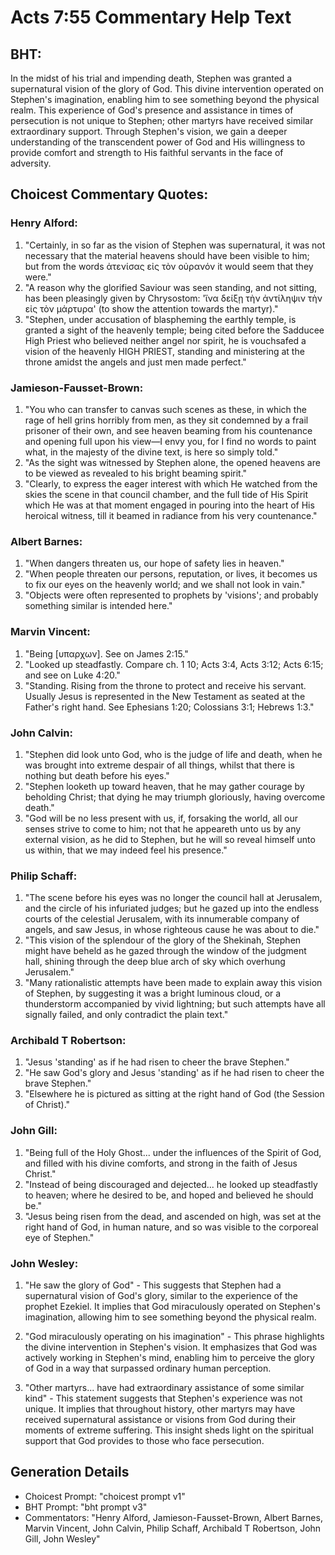 # Acts 7:55 Commentary Help Text

## BHT:
In the midst of his trial and impending death, Stephen was granted a supernatural vision of the glory of God. This divine intervention operated on Stephen's imagination, enabling him to see something beyond the physical realm. This experience of God's presence and assistance in times of persecution is not unique to Stephen; other martyrs have received similar extraordinary support. Through Stephen's vision, we gain a deeper understanding of the transcendent power of God and His willingness to provide comfort and strength to His faithful servants in the face of adversity.

## Choicest Commentary Quotes:
### Henry Alford:
1. "Certainly, in so far as the vision of Stephen was supernatural, it was not necessary that the material heavens should have been visible to him; but from the words ἀτενίσας εἰς τὸν οὐρανόν it would seem that they were."
2. "A reason why the glorified Saviour was seen standing, and not sitting, has been pleasingly given by Chrysostom: 'ἵνα δείξῃ τὴν ἀντίληψιν τὴν εἰς τὸν μάρτυρα' (to show the attention towards the martyr)."
3. "Stephen, under accusation of blaspheming the earthly temple, is granted a sight of the heavenly temple; being cited before the Sadducee High Priest who believed neither angel nor spirit, he is vouchsafed a vision of the heavenly HIGH PRIEST, standing and ministering at the throne amidst the angels and just men made perfect."

### Jamieson-Fausset-Brown:
1. "You who can transfer to canvas such scenes as these, in which the rage of hell grins horribly from men, as they sit condemned by a frail prisoner of their own, and see heaven beaming from his countenance and opening full upon his view—I envy you, for I find no words to paint what, in the majesty of the divine text, is here so simply told."
2. "As the sight was witnessed by Stephen alone, the opened heavens are to be viewed as revealed to his bright beaming spirit."
3. "Clearly, to express the eager interest with which He watched from the skies the scene in that council chamber, and the full tide of His Spirit which He was at that moment engaged in pouring into the heart of His heroical witness, till it beamed in radiance from his very countenance."

### Albert Barnes:
1. "When dangers threaten us, our hope of safety lies in heaven."
2. "When people threaten our persons, reputation, or lives, it becomes us to fix our eyes on the heavenly world; and we shall not look in vain."
3. "Objects were often represented to prophets by 'visions'; and probably something similar is intended here."

### Marvin Vincent:
1. "Being [υπαρχων]. See on James 2:15." 
2. "Looked up steadfastly. Compare ch. 1 10; Acts 3:4, Acts 3:12; Acts 6:15; and see on Luke 4:20." 
3. "Standing. Rising from the throne to protect and receive his servant. Usually Jesus is represented in the New Testament as seated at the Father's right hand. See Ephesians 1:20; Colossians 3:1; Hebrews 1:3."

### John Calvin:
1. "Stephen did look unto God, who is the judge of life and death, when he was brought into extreme despair of all things, whilst that there is nothing but death before his eyes."
2. "Stephen looketh up toward heaven, that he may gather courage by beholding Christ; that dying he may triumph gloriously, having overcome death."
3. "God will be no less present with us, if, forsaking the world, all our senses strive to come to him; not that he appeareth unto us by any external vision, as he did to Stephen, but he will so reveal himself unto us within, that we may indeed feel his presence."

### Philip Schaff:
1. "The scene before his eyes was no longer the council hall at Jerusalem, and the circle of his infuriated judges; but he gazed up into the endless courts of the celestial Jerusalem, with its innumerable company of angels, and saw Jesus, in whose righteous cause he was about to die."
2. "This vision of the splendour of the glory of the Shekinah, Stephen might have beheld as he gazed through the window of the judgment hall, shining through the deep blue arch of sky which overhung Jerusalem."
3. "Many rationalistic attempts have been made to explain away this vision of Stephen, by suggesting it was a bright luminous cloud, or a thunderstorm accompanied by vivid lightning; but such attempts have all signally failed, and only contradict the plain text."

### Archibald T Robertson:
1. "Jesus 'standing' as if he had risen to cheer the brave Stephen."
2. "He saw God's glory and Jesus 'standing' as if he had risen to cheer the brave Stephen."
3. "Elsewhere he is pictured as sitting at the right hand of God (the Session of Christ)."

### John Gill:
1. "Being full of the Holy Ghost... under the influences of the Spirit of God, and filled with his divine comforts, and strong in the faith of Jesus Christ."
2. "Instead of being discouraged and dejected... he looked up steadfastly to heaven; where he desired to be, and hoped and believed he should be."
3. "Jesus being risen from the dead, and ascended on high, was set at the right hand of God, in human nature, and so was visible to the corporeal eye of Stephen."

### John Wesley:
1. "He saw the glory of God" - This suggests that Stephen had a supernatural vision of God's glory, similar to the experience of the prophet Ezekiel. It implies that God miraculously operated on Stephen's imagination, allowing him to see something beyond the physical realm.

2. "God miraculously operating on his imagination" - This phrase highlights the divine intervention in Stephen's vision. It emphasizes that God was actively working in Stephen's mind, enabling him to perceive the glory of God in a way that surpassed ordinary human perception.

3. "Other martyrs... have had extraordinary assistance of some similar kind" - This statement suggests that Stephen's experience was not unique. It implies that throughout history, other martyrs may have received supernatural assistance or visions from God during their moments of extreme suffering. This insight sheds light on the spiritual support that God provides to those who face persecution.


## Generation Details
- Choicest Prompt: "choicest prompt v1"
- BHT Prompt: "bht prompt v3"
- Commentators: "Henry Alford, Jamieson-Fausset-Brown, Albert Barnes, Marvin Vincent, John Calvin, Philip Schaff, Archibald T Robertson, John Gill, John Wesley"
